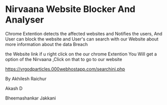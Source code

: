 # Nirvaana Website Blocker And Analyser

Chrome Extention detects the affected websites and Notifies the users,
And User can block the website
and User's can search with our Website about more information about the data Breach

the Website link 
if u right click on the our chrome Extention You Will get a option of the Nirvaana ,Click on that to go to our website

https://vrgodparticles.000webhostapp.com/searchini.php


By
Akhilesh Raichur

Akash D

Bheemashankar Jakkani

